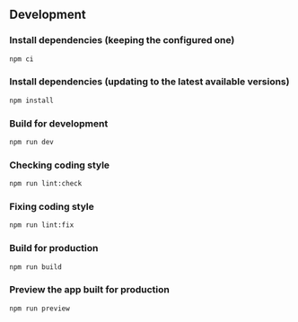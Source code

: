 ## Development

### Install dependencies (keeping the configured one)

```sh
npm ci
```

### Install dependencies (updating to the latest available versions)

```sh
npm install
```

### Build for development

```sh
npm run dev
```

### Checking coding style

```sh
npm run lint:check
```

### Fixing coding style

```sh
npm run lint:fix
```

### Build for production

```sh
npm run build
```

### Preview the app built for production

```sh
npm run preview
```
